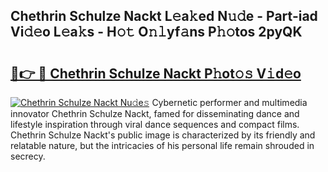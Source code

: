 ## Chethrin Schulze Nackt L𝚎a𝚔ed N𝚞𝚍e - Part-iad Vi𝚍𝚎o L𝚎a𝚔s - H𝚘𝚝 O𝚗𝚕yf𝚊ns P𝚑𝚘tos 2pyQK

# <h2><a href="http://kfa9d9.oniu.top/?m=Chethrin+Schulze+Nackt">🔗👉 🔴 Chethrin Schulze Nackt P𝚑ot𝚘𝚜 V𝚒d𝚎o</a></h2>

[![Chethrin Schulze Nackt Nu𝚍e𝚜](https://i.imgur.com/0qMVB7G.gif)](http://kfa9d9.oniu.top/?m=Chethrin+Schulze+Nackt)
Cybernetic performer and multimedia innovator Chethrin Schulze Nackt, famed for disseminating dance and lifestyle inspiration through viral dance sequences and compact films. Chethrin Schulze Nackt's public image is characterized by its friendly and relatable nature, but the intricacies of his personal life remain shrouded in secrecy.  
